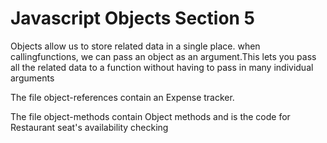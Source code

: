 # Javascript Objects Section 5

Objects allow us to store related data in a single place. when callingfunctions, we can pass an object as an argument.This lets you pass all the related data to a function without having to pass in many individual arguments

The file object-references contain an Expense tracker.

The file object-methods contain Object methods and is the code for Restaurant seat's availability checking
